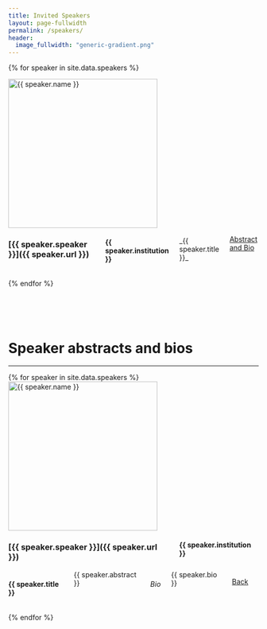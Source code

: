 ```yaml
---
title: Invited Speakers
layout: page-fullwidth
permalink: /speakers/
header:
  image_fullwidth: "generic-gradient.png"
---
```


{% for speaker in site.data.speakers %}

<div id="{{ speaker.UID }}Summary"></div>
<div class="row">
	<div class="large-1 columns"></div>
	<div class="small-8 medium-3 columns">
	  <img src="{{ site.baseurl }}/assets/img/people/{{ speaker.thumbnail}}"  alt="{{ speaker.name }}" style="width: 300px" />
	</div>

<div class="small-12 medium-9 large-7 columns" markdown="1">

### [{{ speaker.speaker }}]({{ speaker.url }})

#### {{ speaker.institution }}

<br />
_{{ speaker.title }}_ <br />

<a href="#{{ speaker.UID }}Detail"> Abstract and Bio</a>

</div>

<div class="large-1 columns"></div>
</div>

{% endfor %}

<br />
<br />
<br />
<h1> Speaker abstracts and bios </h1>
<hr/>
{% for speaker in site.data.speakers %}

<div id="{{ speaker.UID }}Detail"></div>
<div class="row">
	<div class="large-1 columns"></div>
	<div class="small-8 medium-3 columns">
	  <img src="{{ site.baseurl }}/assets/img/people/{{ speaker.thumbnail}}"  alt="{{ speaker.name }}" style="width: 300px" />
	</div>

<div class="small-12 medium-9 large-7 columns" markdown="1">

### [{{ speaker.speaker }}]({{ speaker.url }})

#### {{ speaker.institution }}

</div>
</div>
<div class="row">
<div class="large-1 columns"></div>
<div class="large-10 medium-12 columns" markdown="1">
<h4>{{ speaker.title }}</h4>
{{ speaker.abstract }}
<br /> <br />
<h6> Bio </h6>
{{ speaker.bio }}

<a href="#{{ speaker.UID }}Summary">Back</a>

<hr />
</div>
<div class="large-1 columns"></div>
</div>

{% endfor %}
